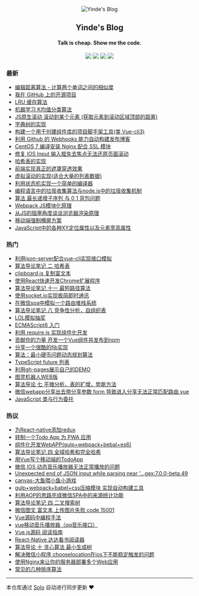 <p align="center"><img alt="Yinde's  Blog" src="https://avatars1.githubusercontent.com/u/23502338?v=4"></p><h2 align="center">
Yinde's  Blog
</h2>

<h4 align="center">Talk is cheap. Show me the code.</h4>
<p align="center"><a title="Yinde's  Blog" target="_blank" href="https://github.com/zhangzhengyi12/solo-blog"><img src="https://img.shields.io/github/last-commit/zhangzhengyi12/solo-blog.svg?style=flat-square&color=FF9900"></a>
<a title="GitHub repo size in bytes" target="_blank" href="https://github.com/zhangzhengyi12/solo-blog"><img src="https://img.shields.io/github/repo-size/zhangzhengyi12/solo-blog.svg?style=flat-square"></a>
<a title="Solo Version" target="_blank" href="https://github.com/b3log/solo/releases"><img src="https://img.shields.io/badge/solo-3.6.4-f1e05a.svg?style=flat-square&color=blueviolet"></a>
<a title="Hits" target="_blank" href="https://github.com/b3log/hits"><img src="https://hits.b3log.org/zhangzhengyi12/solo-blog.svg"></a></p>

### 最新

* [编辑距离算法 - 计算两个单词之间的相似度](https://blog.yinode.tech/articles/2019/09/10/1568087483677.html)
* [我在 GitHub 上的开源项目](https://blog.yinode.tech/my-github-repos)
* [LRU 缓存算法 ](https://blog.yinode.tech/articles/2019/09/06/1567751007304.html)
* [机器学习 K均值分类算法](https://blog.yinode.tech/articles/2019/09/06/1567750946865.html)
* [JS原生滚动 滚动到某个元素 (获取元素到滚动区域顶部的距离)](https://blog.yinode.tech/articles/2019/09/06/1567749034413.html)
* [字典树的实现](https://blog.yinode.tech/articles/2019/08/09/1567739709922.html)
* [构建一个用于创建组件库的项目脚手架工具(类 Vue-cli3)](https://blog.yinode.tech/articles/2019/07/09/1567739718744.html)
* [利用 Github 的 Webhooks 能力自动构建发布博客](https://blog.yinode.tech/articles/2019/06/24/1567739722748.html)
* [CentOS 7 编译安装 Nginx 配合 SSL 模块](https://blog.yinode.tech/articles/2019/06/20/1567739721086.html)
* [修复 IOS Input 输入框失去焦点无法还原页面滚动](https://blog.yinode.tech/articles/2019/06/13/1567739688277.html)
* [哈希表的实现](https://blog.yinode.tech/articles/2019/04/21/1567739698258.html)
* [前端实现真正的遮罩穿透效果](https://blog.yinode.tech/articles/2019/04/14/1567739716985.html)
* [虚拟滚动的实现(适合大量的列表数据)](https://blog.yinode.tech/articles/2019/04/08/1567739693051.html)
* [利用状态机实现一个简单的编译器](https://blog.yinode.tech/articles/2019/03/31/1567739711055.html)
* [编程语言中的垃圾收集算法与node.js中的垃圾收集机制](https://blog.yinode.tech/articles/2019/03/21/1567739698612.html)
* [算法 最长递增子序列 与 0 1 背包问题](https://blog.yinode.tech/articles/2019/03/09/1567739712780.html)
* [Webpack JS模块化原理](https://blog.yinode.tech/articles/2019/03/01/1567739702120.html)
* [从JS的阻塞角度谈谈浏览器渲染原理](https://blog.yinode.tech/articles/2019/01/30/1567739691731.html)
* [移动端强制横屏方案](https://blog.yinode.tech/articles/2019/01/25/1567739690533.html)
* [JavaScript中的各种XY定位属性以及元素宽高属性](https://blog.yinode.tech/articles/2019/01/21/1567739719667.html)

### 热门

* [利用json-server配合vue-cli实现接口模拟](https://blog.yinode.tech/articles/2017/08/13/1567739707620.html)
* [算法导论笔记 二 哈希表](https://blog.yinode.tech/articles/2018/06/18/1567739710701.html)
* [clipboard.js 复制富文本](https://blog.yinode.tech/articles/2018/12/01/1567739703595.html)
* [使用React快速开发Chrome扩展程序](https://blog.yinode.tech/articles/2018/04/29/1567739706085.html)
* [算法导论笔记 十一 最短路径算法](https://blog.yinode.tech/articles/2018/08/31/1567739713632.html)
* [使用socket.io实现极简即时通讯](https://blog.yinode.tech/articles/2017/09/02/1567739695298.html)
* [在微信spa中模拟一个路由堆栈系统](https://blog.yinode.tech/articles/2018/10/14/1567739716016.html)
* [算法导论笔记 八 竞争性分析，自组织表](https://blog.yinode.tech/articles/2018/07/29/1567739718438.html)
* [LOL模拟抽奖](https://blog.yinode.tech/articles/2017/07/30/1567739708398.html)
* [ECMAScript6 入门](https://blog.yinode.tech/articles/2017/06/15/1567739685724.html)
* [利用 require.js 实现组件化开发](https://blog.yinode.tech/articles/2017/06/05/1567739703834.html)
* [贡献你的力量 开发一个Vue组件并发布到npm](https://blog.yinode.tech/articles/2018/10/28/1567739705234.html)
* [分享一个很酷的fib实现](https://blog.yinode.tech/articles/2018/10/04/1567739706446.html)
* [算法：最小硬币问题动态规划算法](https://blog.yinode.tech/articles/2018/10/12/1567739686332.html)
* [TypeScript future 列表](https://blog.yinode.tech/articles/2018/01/05/1567739686890.html)
* [利用gh-pages展示自己的DEMO](https://blog.yinode.tech/articles/2017/06/15/1567739687435.html)
* [图灵机器人WEB版](https://blog.yinode.tech/articles/2017/08/02/1567739687947.html)
* [算法导论 七 平摊分析，表的扩增，势能方法](https://blog.yinode.tech/articles/2018/07/21/1567739689807.html)
* [微信webapp分享出去带分享参数 form 导致进入分享无法正常匹配路由 vue](https://blog.yinode.tech/articles/2018/10/02/1567739690259.html)
* [JavaScript 类与行为委托](https://blog.yinode.tech/articles/2017/06/14/1567739690783.html)

### 热议

* [为React-native添加redux](https://blog.yinode.tech/articles/2018/02/26/1567739688783.html)
* [转制一个Todo App 为 PWA 应用](https://blog.yinode.tech/articles/2018/01/10/1567739689324.html)
* [组件化开发WebAPP(gulp+webpack+bebal+es6)](https://blog.yinode.tech/articles/2017/07/08/1567739691232.html)
* [算法导论笔记 四 全域哈希和完全哈希](https://blog.yinode.tech/articles/2018/06/20/1567739692223.html)
* [用Vue写个移动端的TodoApp](https://blog.yinode.tech/articles/2017/08/28/1567739692571.html)
* [微信 IOS 动态音乐播放器无法正常播放的问题](https://blog.yinode.tech/articles/2018/10/14/1567739693359.html)
* [Unexpected end of JSON input while parsing near '...gex:7.0.0-beta.49](https://blog.yinode.tech/articles/2018/06/25/1567739693869.html)
* [canvas-大鱼喂小鱼小游戏](https://blog.yinode.tech/articles/2017/12/16/1567739694071.html)
* [gulp+webpack+babel+css压缩模块 实现自动构建工具](https://blog.yinode.tech/articles/2017/07/04/1567739694478.html)
* [利用AOP的思路完成微信SPA中的来源统计功能](https://blog.yinode.tech/articles/2018/11/16/1567739694840.html)
* [算法导论笔记 四 二叉搜索树](https://blog.yinode.tech/articles/2018/06/23/1567739695690.html)
* [微信图文 富文本  上传图片失败 code 15001](https://blog.yinode.tech/articles/2018/12/05/1567739695980.html)
* [Vue源码中编程手法](https://blog.yinode.tech/articles/2018/12/19/1567739696223.html)
* [vue移动音乐播放器（qq音乐接口）](https://blog.yinode.tech/articles/2017/12/16/1567739696472.html)
* [Vue.js源码 阅读指南](https://blog.yinode.tech/articles/2019/01/04/1567739696919.html)
* [React-Native 达达看书阅读器](https://blog.yinode.tech/articles/2018/03/06/1567739697269.html)
* [算法导论 十 贪心算法 最小生成树](https://blog.yinode.tech/articles/2018/08/21/1567739697823.html)
* [解决微信小程序 chooselocation在ios下不能稳定触发的问题](https://blog.yinode.tech/articles/2018/10/02/1567739699109.html)
* [使用Nginx来让你的服务器部署多个Web应用](https://blog.yinode.tech/articles/2018/05/17/1567739699293.html)
* [常见的几种排序算法](https://blog.yinode.tech/articles/2018/05/25/1567739699949.html)

---

本仓库通过 [Solo](https://github.com/b3log/solo) 自动进行同步更新 ❤️ 